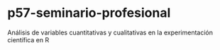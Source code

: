 # p57-seminario-profesional
Análisis de variables cuantitativas y cualitativas en la experimentación científica en R
